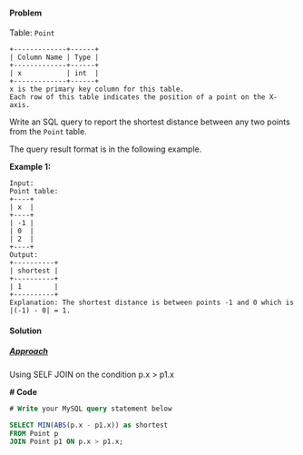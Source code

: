 #### Problem

Table: `Point`

```
+-------------+------+
| Column Name | Type |
+-------------+------+
| x           | int  |
+-------------+------+
x is the primary key column for this table.
Each row of this table indicates the position of a point on the X-axis.
```

 

Write an SQL query to report the shortest distance between any two points from the `Point` table.

The query result format is in the following example.

 

**Example 1:**

```
Input: 
Point table:
+----+
| x  |
+----+
| -1 |
| 0  |
| 2  |
+----+
Output: 
+----------+
| shortest |
+----------+
| 1        |
+----------+
Explanation: The shortest distance is between points -1 and 0 which is |(-1) - 0| = 1.
```





#### Solution

##### <u>Approach</u>

Using SELF JOIN on the condition p.x > p1.x



**# Code**

```sql
# Write your MySQL query statement below

SELECT MIN(ABS(p.x - p1.x)) as shortest
FROM Point p
JOIN Point p1 ON p.x > p1.x;
```

